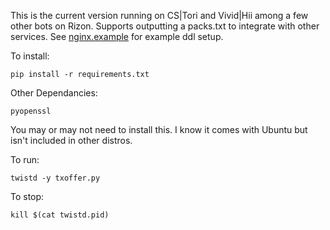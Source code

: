 This is the current version running on CS|Tori and Vivid|Hii among a few other bots on Rizon.
Supports outputting a packs.txt to integrate with other services.
See [nginx.example](txoffer/nginx.example) for example ddl setup.

To install:

`pip install -r requirements.txt`

Other Dependancies:

`pyopenssl`

You may or may not need to install this. I know it comes with Ubuntu but isn't included in other distros.

To run:

`twistd -y txoffer.py`

To stop:

`kill $(cat twistd.pid)`
